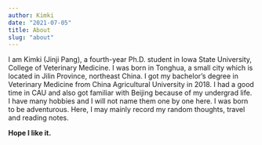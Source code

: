 ```yaml
---
author: Kimki
date: "2021-07-05"
title: About
slug: "about"
---
```


I am Kimki (Jinji Pang), a fourth-year Ph.D. student in Iowa State University, College of Veterinary Medicine. I was born in Tonghua, a small city which is located in Jilin Province, northeast China. I got my bachelor’s degree in Veterinary Medicine from China Agricultural University in 2018. I had a good time in CAU and also got familiar with Beijing because of my undergrad life. I have many hobbies and I will not name them one by one here. I was born to be adventurous. Here, I may mainly record my random thoughts, travel and reading notes.

**Hope I like it.**


